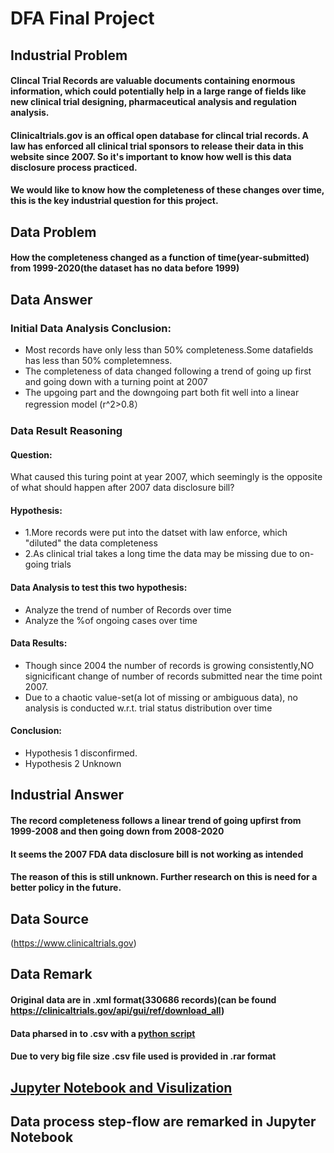 # DFA Final Project
## Industrial Problem
#### Clincal Trial Records are valuable documents containing enormous information, which could potentially help in a large range of fields like new clinical trial designing, pharmaceutical analysis and regulation analysis.
#### Clinicaltrials.gov is an offical open database for clincal trial records. A law has enforced all clinical trial sponsors to release their data in this website since 2007. So it's important to know how well is this data disclosure process practiced.
#### We would like to know how the completeness of these changes over time, this is the key industrial question for this project.
## Data Problem
#### How the completeness changed as a function of time(year-submitted) from 1999-2020(the dataset has no data before 1999)
## Data Answer
### Initial Data Analysis Conclusion:
- Most records have only less than 50% completeness.Some datafields has less than 50% completemness.
- The completeness of data changed following a trend of going up first and going down with a turning point at 2007
- The upgoing part and the downgoing part both fit well into a linear regression model (r^2>0.8）
### Data Result Reasoning
#### Question:
What caused this turing point at year 2007, which seemingly is the opposite of what should happen after 2007 data disclosure bill?
#### Hypothesis:
- 1.More records were put into the datset with law enforce, which "diluted" the data completeness
- 2.As clinical trial takes a long time the data may be missing due to on-going trials
#### Data Analysis to test this two hypothesis:
- Analyze the trend of number of Records over time
- Analyze the %of ongoing cases over time
#### Data Results:
- Though since 2004 the number of records is growing consistently,NO signicificant change of number of records submitted near the time point 2007.
- Due to a chaotic value-set(a lot of missing or ambiguous data), no analysis is conducted w.r.t. trial status distribution over time
#### Conclusion:
- Hypothesis 1 disconfirmed.
- Hypothesis 2 Unknown
## Industrial Answer
#### The record completeness follows a linear trend of going upfirst from 1999-2008 and then going down from 2008-2020
#### It seems the 2007 FDA data disclosure bill is not working as intended
#### The reason of this is still unknown. Further research on this is need for a better policy in the future.


## Data Source
(https://www.clinicaltrials.gov)
## Data Remark
#### Original data are in .xml format(330686 records)(can be found https://clinicaltrials.gov/api/gui/ref/download_all)
#### Data pharsed in to .csv with a [python script](https://github.com/jerryyao120-ndd/DAF-FINAL-PROJECT-CLINCAL-TRIAL-RECORD-COMPLETENESS-OVER-TIME/blob/master/diropen.py)
#### Due to very big file size .csv file used is provided in .rar format

## [Jupyter Notebook and Visulization](https://nbviewer.jupyter.org/github/jerryyao120-ndd/DAF-FINAL-PROJECT-CLINCAL-TRIAL-RECORD-COMPLETENESS-OVER-TIME/blob/master/daf-final-project.ipynb)

## Data process step-flow are remarked in Jupyter Notebook

